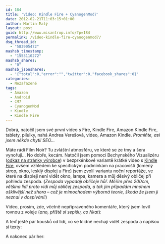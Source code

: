 ```yaml
---
id: 184
title: 'Video: Kindle Fire + CyanogenMod7'
date: 2012-02-21T11:03:15+01:00
author: Martin Malý
layout: post
guid: http://www.misantrop.info/?p=184
permalink: /video-kindle-fire-cyanogenmod7/
dsq_thread_id:
  - "583905472"
mashsb_timestamp:
  - "1553110272"
mashsb_shares:
  - "0"
mashsb_jsonshares:
  - '{"total":0,"error":"","twitter":0,"facebook_shares":0}'
categories:
  - Nezařazené
tags:
  - Amazon
  - Android
  - CM7
  - CyanogenMod
  - Kindle
  - Kindle Fire
---
```

Dobrá, natočil jsem své první video s Fire, Kindle Fire, Amazon Kindle Fire, tablety, pilulky, nahá Andrea Verešová, video, Amazon Kindle. _Promiňte, asi jsem někde chytil SEO&#8230;_<!--more-->

Máte rádi Film Noir? Tu zvláštní atmosféru, ve které se ze tmy a šera vynořují&#8230; No dobře, kecám. Natočil jsem pomocí Bechynského Vizualizéru ([odkaz na stránky výrobce](http://blogs.msdn.com/b/vyvojari/archive/2011/08/15/jak-jsem-stavel-vizualizer.aspx)) v bezprkénkové variantě krátké video s [Kindle Fire](http://www.amazon.com/gp/product/B0051VVOB2/ref=as_li_ss_tl?ie=UTF8&tag=dein-20&linkCode=as2&camp=1789&creative=390957&creativeASIN=B0051VVOB2), ovšem vzhledem ke specifickým podmínkám na pracovišti (lomený strop, okno, lesklý displej u Fire) jsem zvolil variantu noční reportáže, ve které na displeji není vidět okno, lampa, kamera a můj děsivý obličej při pohledu zespoda. (_Zespoda vypadají obličeje hůř. Měřím přes 200cm, většina lidí proto vidí můj obličej zespoda, a tak jim připadám mnohem ošklivější než shora &#8211; což je mimochodem výborná teorie, škoda že jsem ji neznal v dospívání!_)

Video, prosím, zde, včetně nepřipraveného komentáře, který jsem lovil rovnou z voleje (_ano, příště si sepíšu, co říkat_):



A teď ještě pár kousků od lidí, co se klidně nechají vidět zespoda a napíšou si texty:





A nakonec pár her: